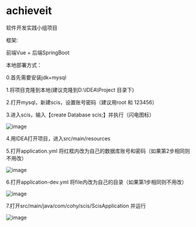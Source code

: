 # achieveit
软件开发实践小组项目

框架:

前端Vue + 后端SpringBoot 

本地部署方式：

0.首先需要安装jdk+mysql

1.将项目克隆到本地(建议克隆到D:\IDEA\Project 目录下)

2.打开mysql，新建scis，设置账号密码（建议用root 和 123456）

3.进入scis，输入【create Database scis;】并执行（闪电图标）

![image](https://github.com/lyx937131777/achieveit/blob/master/images/mysql.png)

4.用IDEA打开项目，进入src/main/resources

5.打开application.yml 将红框内改为自己的数据库账号和密码（如果第2步相同则不用改）

![image](https://github.com/lyx937131777/achieveit/blob/master/images/path.png)

6.打开application-dev.yml  将file内改为自己的目录（如果第1步相同则不用改）

![image](https://github.com/lyx937131777/achieveit/blob/master/images/path2.png)

7.打开src/main/java/com/cohy/scis/ScisApplication 并运行

![image](https://github.com/lyx937131777/achieveit/blob/master/images/start.png)
